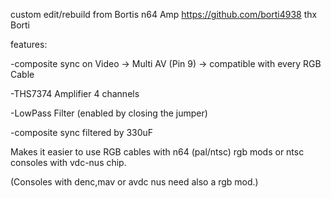 custom edit/rebuild from Bortis n64 Amp https://github.com/borti4938 thx Borti 

features:

-composite sync on Video -> Multi AV (Pin 9) -> compatible with every RGB Cable

-THS7374 Amplifier 4 channels

-LowPass Filter (enabled by closing the jumper)

-composite sync filtered by 330uF

Makes it easier to use RGB cables with n64 (pal/ntsc) rgb mods or ntsc consoles with vdc-nus chip.

(Consoles with denc,mav or avdc nus need also a rgb mod.)